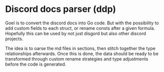# Discord docs parser (ddp)
Goel is to convert the discord docs into Go code. But with the possibility to add custom fields to each struct, or rename consts after a given formula. Hopefully this can be used by not just disgord but also other discord projects.

The idea is to oarse the md files in sections, then stitch together the type relationships afterwards. Once this is done, the data should be ready to be transformed through custom rename strategies and type adjustments before the code is generated. 
